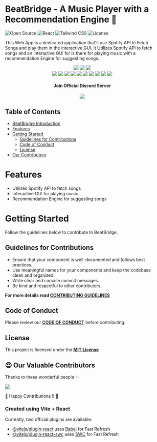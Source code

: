 # BeatBridge - A Music Player with a Recommendation Engine 🚀
![Open Source](https://img.shields.io/badge/Open%20Source-Yes-brightgreen.svg)
![React](https://img.shields.io/badge/React-^18.2.0-blue.svg)
![Tailwind CSS](https://img.shields.io/badge/Tailwind%20CSS-^2.2.19-38B2AC.svg)
![License](https://img.shields.io/badge/License-MIT-brightgreen.svg)

This Web App is a dedicated application that'll use Spotify API to Fetch Songs and play them in the interactive GUI. It Utilizes Spotify API to fetch songs and an interactive GUI for is there for playing music with a recommendation Engine for suggesting songs.

<div align="center">
<img src="https://forthebadge.com/images/badges/built-with-love.svg" />
<img src="https://forthebadge.com/images/badges/uses-brains.svg" />
<img src="https://forthebadge.com/images/badges/powered-by-responsibility.svg" />
   <br>
   <img src="https://img.shields.io/github/repo-size/pooranjoyb/BeatBridge?style=for-the-badge" />
   <img src="https://img.shields.io/github/issues/pooranjoyb/BeatBridge?style=for-the-badge" />
   <img src="https://img.shields.io/github/issues-closed-raw/pooranjoyb/BeatBridge?style=for-the-badge" />
    <img src="https://img.shields.io/github/license/pooranjoyb/BeatBridge?style=for-the-badge" />

   <img src="https://img.shields.io/github/issues-pr/pooranjoyb/BeatBridge?style=for-the-badge" />
    <img src="https://img.shields.io/github/contributors/pooranjoyb/BeatBridge?style=for-the-badge" />
    <img src="https://img.shields.io/github/stars/pooranjoyb/BeatBridge?style=for-the-badge" />
  
   <img src="https://img.shields.io/github/issues-pr-closed-raw/pooranjoyb/BeatBridge?style=for-the-badge" />
   <img src="https://img.shields.io/github/forks/pooranjoyb/BeatBridge?style=for-the-badge" />
  <img src="https://img.shields.io/github/last-commit/pooranjoyb/BeatBridge?style=for-the-badge" />
  </div>

<div align="center">
   
#### Join Official Discord Server 

<a href="https://discord.com/invite/PHRnze3W87"><img src="https://img.shields.io/badge/Discord-7289DA?style=for-the-badge&logo=discord&logoColor=white"></a>

</div>

## Table of Contents
- [BeatBridge Introduction](#beatbridge---a-music-player-with-a-recommendation-engine-🚀)
- [Features](#features)
- [Getting Started](#getting-started)
  - [Guidelines for Contributions](#guidelines-for-contributions)
  - [Code of Conduct](#code-of-conduct)
  - [License](#license)
- [Our Contributors](#😍-our-valuable-contributors)

# Features

- Utilizes Spotify API to fetch songs
- Interactive GUI for playing music
- Recommendation Engine for suggesting songs

# Getting Started

Follow the guidelines below to contribute to BeatBridge.

## Guidelines for Contributions

- Ensure that your component is well-documented and follows best practices.
- Use meaningful names for your components and keep the codebase clean and organized.
- Write clear and concise commit messages.
- Be kind and respectful to other contributors.

**For more details read [CONTRIBUTING GUIDELINES](CONTRIBUTING.md)**

## Code of Conduct

Please review our **[CODE OF CONDUCT](CODE_OF_CONDUCT.md)** before contributing.

## License

This project is licensed under the **[MIT License](LICENSE)**

## 😍 Our Valuable Contributors

Thanks to these wonderful people ✨

<img src="https://contrib.rocks/image?repo=pooranjoyb/BeatBridge" />

💙 Happy Contributions !! 💙

### Created using Vite + React

Currently, two official plugins are available:

- [@vitejs/plugin-react](https://github.com/vitejs/vite-plugin-react/blob/main/packages/plugin-react/README.md) uses [Babel](https://babeljs.io/) for Fast Refresh
- [@vitejs/plugin-react-swc](https://github.com/vitejs/vite-plugin-react-swc) uses [SWC](https://swc.rs/) for Fast Refresh
